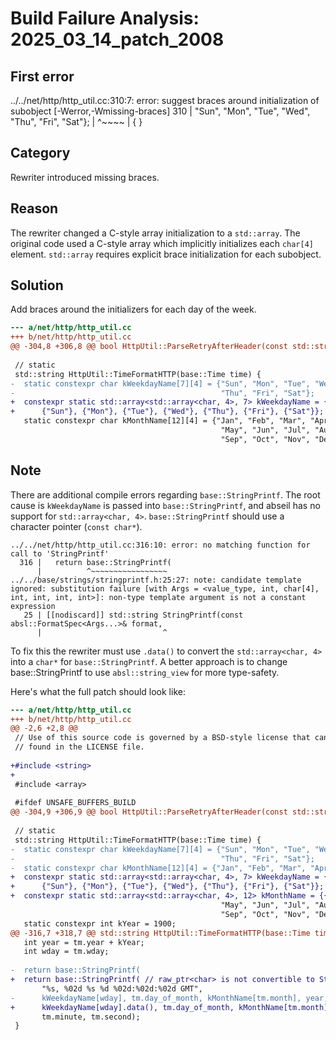 # Build Failure Analysis: 2025_03_14_patch_2008

## First error

../../net/http/http_util.cc:310:7: error: suggest braces around initialization of subobject [-Werror,-Wmissing-braces]
  310 |       "Sun", "Mon", "Tue", "Wed", "Thu", "Fri", "Sat"};
      |       ^~~~~
      |       {    }

## Category
Rewriter introduced missing braces.

## Reason
The rewriter changed a C-style array initialization to a `std::array`. The original code used a C-style array which implicitly initializes each `char[4]` element. `std::array` requires explicit brace initialization for each subobject.

## Solution
Add braces around the initializers for each day of the week.
```diff
--- a/net/http/http_util.cc
+++ b/net/http/http_util.cc
@@ -304,8 +306,8 @@ bool HttpUtil::ParseRetryAfterHeader(const std::string& retry_after_string,
 
 // static
 std::string HttpUtil::TimeFormatHTTP(base::Time time) {
-  static constexpr char kWeekdayName[7][4] = {"Sun", "Mon", "Tue", "Wed",
-                                              "Thu", "Fri", "Sat"};
+  constexpr static std::array<std::array<char, 4>, 7> kWeekdayName = {
+      {"Sun"}, {"Mon"}, {"Tue"}, {"Wed"}, {"Thu"}, {"Fri"}, {"Sat"}};
   static constexpr char kMonthName[12][4] = {"Jan", "Feb", "Mar", "Apr",
                                               "May", "Jun", "Jul", "Aug",
                                               "Sep", "Oct", "Nov", "Dec"};
```

## Note
There are additional compile errors regarding `base::StringPrintf`. The root cause is `kWeekdayName` is passed into `base::StringPrintf`, and abseil has no support for `std::array<char, 4>`. `base::StringPrintf` should use a character pointer (`const char*`).

```
../../net/http/http_util.cc:316:10: error: no matching function for call to 'StringPrintf'
  316 |   return base::StringPrintf(
      |          ^~~~~~~~~~~~~~~~~~
../../base/strings/stringprintf.h:25:27: note: candidate template ignored: substitution failure [with Args = <value_type, int, char[4], int, int, int, int>]: non-type template argument is not a constant expression
   25 | [[nodiscard]] std::string StringPrintf(const absl::FormatSpec<Args...>& format,
      |                           ^
```

To fix this the rewriter must use `.data()` to convert the `std::array<char, 4>` into a `char*` for `base::StringPrintf`. A better approach is to change base::StringPrintf to use `absl::string_view` for more type-safety.

Here's what the full patch should look like:

```diff
--- a/net/http/http_util.cc
+++ b/net/http/http_util.cc
@@ -2,6 +2,8 @@
 // Use of this source code is governed by a BSD-style license that can be
 // found in the LICENSE file.
 
+#include <string>
+
 #include <array>
 
 #ifdef UNSAFE_BUFFERS_BUILD
@@ -304,9 +306,9 @@ bool HttpUtil::ParseRetryAfterHeader(const std::string& retry_after_string,
 
 // static
 std::string HttpUtil::TimeFormatHTTP(base::Time time) {
-  static constexpr char kWeekdayName[7][4] = {"Sun", "Mon", "Tue", "Wed",
-                                              "Thu", "Fri", "Sat"};
-  static constexpr char kMonthName[12][4] = {"Jan", "Feb", "Mar", "Apr",
+  constexpr static std::array<std::array<char, 4>, 7> kWeekdayName = {
+      {"Sun"}, {"Mon"}, {"Tue"}, {"Wed"}, {"Thu"}, {"Fri"}, {"Sat"}};
+  constexpr static std::array<std::array<char, 4>, 12> kMonthName = {{"Jan"}, {"Feb"}, {"Mar"}, {"Apr"},
                                               "May", "Jun", "Jul", "Aug",
                                               "Sep", "Oct", "Nov", "Dec"};
   static constexpr int kYear = 1900;
@@ -316,7 +318,7 @@ std::string HttpUtil::TimeFormatHTTP(base::Time time) {
   int year = tm.year + kYear;
   int wday = tm.wday;
 
-  return base::StringPrintf(
+  return base::StringPrintf( // raw_ptr<char> is not convertible to StringPiece
       "%s, %02d %s %d %02d:%02d:%02d GMT",
-      kWeekdayName[wday], tm.day_of_month, kMonthName[tm.month], year, tm.hour,
+      kWeekdayName[wday].data(), tm.day_of_month, kMonthName[tm.month].data(), year, tm.hour,
       tm.minute, tm.second);
 }